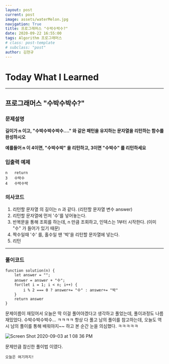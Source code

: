 ```yaml
---
layout: post
current: post
image: assets/waterMelon.jpg
navigation: True
title: 프로그래머스 "수박수박수?"
date: 2020-09-22 16:55:00
tags: Algorithm 프로그래머스
# class: post-template
# subclass: "post"
author: 김현규
---
```


# Today What I Learned

<hr>

## 프로그래머스 "수박수박수?"

### 문제설명

**길이가 n 이고, "수박수박수박수...." 와 같은 패턴을 유지하는 문자열을 리턴하는 함수를 완성하시오**

**예를들어 n 이 4이면, "수박수박" 을 리턴하고, 3이면 "수박수" 를 리턴하세요**

### 입출력 예제

```
n	return
3	수박수
4	수박수박
```

### 의사코드

1. 리턴할 문자열 의 길이는 n 과 같다. (리턴할 문자열 변수 answer)
2. 리턴할 문자열에 먼저 '수'를 넣어놓는다.
3. 반복문을 통해 조회를 하는데, n 만큼 조회하고, 인덱스는 1부터 시작한다. (이미 "수" 가 들어가 있기 때문)
4. 짝수일때 '수' 를, 홀수일 땐 '박'을 리턴할 문자열에 넣는다.
5. 리턴

<hr>

### 풀이코드

```
function solution(n) {
    let answer = "";
    answer = answer + "수";
    for(let i = 1; i < n; i++) {
        i % 2 === 0 ? answer+= "수" : answer+= "박"
    }
    return answer
}
```

문제이름이 재밌어서 오늘은 딱 이걸 풀어야겠다고 생각하고 풀었는데, 풀이과정도 나름 재밌었다. 수박수박수박수... ㅋㅋㅋㅋ
항상 다 풀고 남의 풀이를 참고하는데, 오늘도 역시 남의 풀이를 통해 배워야지~~ 하고 본 순간 눈을 의심했다. ㅋㅋㅋㅋㅋ

![Screen Shot 2020-09-03 at 1 08 36 PM](https://user-images.githubusercontent.com/46562138/92070342-ada8c000-ede6-11ea-9a51-fb02797983ed.png)

문제만큼 참신한 풀이법 이였다.

<code>오늘은 여기까지!</code>
